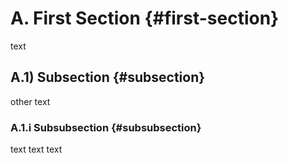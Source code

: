 # A. First Section {#first-section}

text

## A.1) Subsection {#subsection}

other text

### A.1.i Subsubsection {#subsubsection}

text text text
